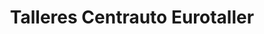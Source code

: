 ---
title: "Talleres Centrauto Eurotaller"
url: /tomelloso/talleres-centrauto-eurotaller/
shop: general
---